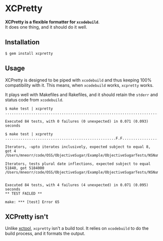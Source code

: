# XCPretty

__XCPretty is a flexible formatter for `xcodebuild`__.<br/>
It does one thing, and it should do it well.

## Installation

    $ gem install xcpretty

## Usage

XCPretty is designed to be piped with `xcodebuild` and thus keeping 100% compatibility with it.
This means, when `xcodebuild` works, `xcpretty` works.

It plays well with Makefiles and Rakefiles, and it should retain the `stderr` and status code from `xcodebuild`.

```
$ make test | xcpretty
....................................................................................

Executed 84 tests, with 0 failures (0 unexpected) in 0.071 (0.093) seconds
```
```
$ make test | xcpretty
...................................................F.F..............................

Iterators, -upto iterates inclusively, expected subject to equal 8, got 4
/Users/mneorr/code/OSS/ObjectiveSugar/Example/ObjectiveSugarTests/NSNumberTests.m:30

Iterators, tests plural date inflections, expected subject to equal 51840, got 5184000
/Users/mneorr/code/OSS/ObjectiveSugar/Example/ObjectiveSugarTests/NSNumberTests.m:78


Executed 84 tests, with 4 failures (4 unexpected) in 0.071 (0.095) seconds
** TEST FAILED **

make: *** [test] Error 65
```

## XCPretty isn't
Unlike [xctool](https://github.com/facebook/xctool), `xcpretty` isn't a build tool.
It relies on `xcodebuild` to do the build process, and it formats the output.

